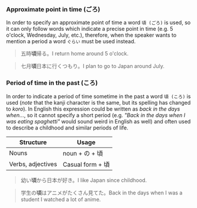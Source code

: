 ### Approximate point in time (ごろ)
In order to specify an approximate point of time a word `頃 (ごろ)` is used, so it can only follow words which indicate a precise point in time (e.g. 5 o'clock, Wednesday, July, etc.), therefore, when the speaker wants to mention a period a word `ぐらい` must be used instead.
>五時**頃**帰る。I return home around 5 o'clock.

>七月**頃**日本に行くつもり。I plan to go to Japan around July.
### Period of time in the past (ころ)
In order to indicate a period of time sometime in the past a word `頃 (ころ)` is used (*note* that the kanji character is the same, but its spelling has changed to *koro*). In English this expression could be written as *back in the days when...*, so it cannot specify a short period (e.g. *"Back in the days when I was eating spaghetti"* would sound weird in English as well) and often used to describe a childhood and similar periods of life.

|Structure|Usage|
|-|-|
|Nouns|noun + の + 頃|
|Verbs, adjectives|Casual form + 頃|

>幼い**頃**から日本が好き。I like Japan since childhood.

>学生の**頃**はアニメがたくさん見てた。Back in the days when I was a student I watched a lot of anime.